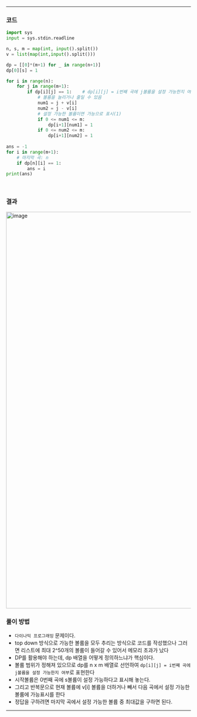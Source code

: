 ___
### 코드
```python
import sys
input = sys.stdin.readline

n, s, m = map(int, input().split())
v = list(map(int,input().split()))

dp = [[0]*(m+1) for _ in range(n+1)]
dp[0][s] = 1

for i in range(n):
    for j in range(m+1):
        if dp[i][j] == 1:    # dp[i][j] = i번째 곡에 j볼륨을 설정 가능한지 여부
            # 볼륨을 늘리거나 줄일 수 있음
            num1 = j + v[i]
            num2 = j - v[i]
            # 설정 가능한 볼륨이면 가능으로 표시(1)
            if 0 <= num1 <= m:
                dp[i+1][num1] = 1
            if 0 <= num2 <= m:
                dp[i+1][num2] = 1
                
ans = -1
for i in range(m+1):
    # 마지막 곡: n
    if dp[n][i] == 1:
        ans = i
print(ans)
```
<br>

### 결과
<img width="1078" alt="image" src="https://user-images.githubusercontent.com/50696567/214064891-a6961761-957d-4be2-b0c9-391773c3ffcc.png">

<br>

### 풀이 방법
- `다이나믹 프로그래밍` 문제이다.
- top down 방식으로 가능한 볼륨을 모두 추리는 방식으로 코드를 작성했으나 그러면 리스트에 최대 2^50개의 볼륨이 들어갈 수 있어서 메모리 초과가 났다
- DP를 활용해야 하는데, dp 배열을 어떻게 정의하느냐가 핵심이다. 
- 볼륨 범위가 정해져 있으므로 dp를 n x m 배열로 선언하여 `dp[i][j] = i번째 곡에 j볼륨을 설정 가능한지 여부`로 표현한다
- 시작볼륨은 0번째 곡에 s볼륨이 설정 가능하다고 표시해 놓는다.
- 그리고 반복문으로 현재 볼륨에 v[i] 볼륨을 더하거나 빼서 다음 곡에서 설정 가능한 볼륨에 가능표시를 한다
- 정답을 구하려면 마지막 곡에서 설정 가능한 볼륨 중 최대값을 구하면 된다.
___

